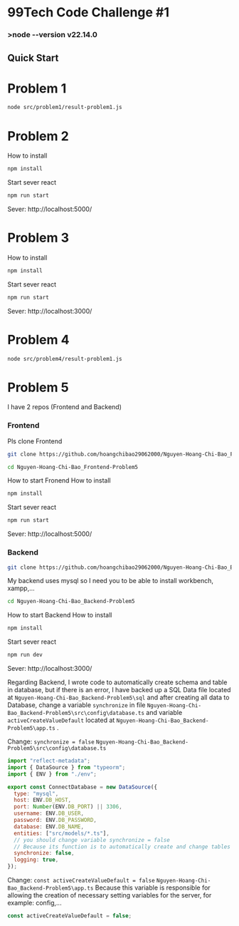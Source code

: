 # 99Tech Code Challenge #1 #
### >node --version v22.14.0

## Quick Start


# Problem 1 #

```sh
node src/problem1/result-problem1.js
```


# Problem 2 #

How to install
```sh
npm install
```

Start sever react
```sh
npm run start
```
Sever: http://localhost:5000/


# Problem 3 #

How to install
```sh
npm install
```

Start sever react
```sh
npm run start
```
Sever: http://localhost:3000/


# Problem 4 #

```sh
node src/problem4/result-problem1.js
```


# Problem 5 #

I have 2 repos (Frontend and Backend)

### Frontend
Pls clone Frontend
```sh
git clone https://github.com/hoangchibao29062000/Nguyen-Hoang-Chi-Bao_Frontend-Problem5.git
```
```sh
cd Nguyen-Hoang-Chi-Bao_Frontend-Problem5
```
How to start Fronend
  How to install
  ```sh
  npm install
  ```
  
  Start sever react
  ```sh
  npm run start
  ```
  Sever: http://localhost:5000/

### Backend
```sh
git clone https://github.com/hoangchibao29062000/Nguyen-Hoang-Chi-Bao_Backend-Problem5.git
```

My backend uses mysql so I need you to be able to install workbench, xampp,...

```sh
cd Nguyen-Hoang-Chi-Bao_Backend-Problem5
```
How to start Backend
  How to install
  ```sh
  npm install
  ```
  
  Start sever react
  ```sh
  npm run dev
  ```
  Sever: http://localhost:3000/

Regarding Backend, I wrote code to automatically create schema and table in database, but if there is an error, I have backed up a SQL Data file located at `Nguyen-Hoang-Chi-Bao_Backend-Problem5\sql` and after creating all data to Database, change a variable `synchronize` in file `Nguyen-Hoang-Chi-Bao_Backend-Problem5\src\config\database.ts` and variable `activeCreateValueDefault` located at `Nguyen-Hoang-Chi-Bao_Backend-Problem5\app.ts` .


Change: `synchronize = false` `Nguyen-Hoang-Chi-Bao_Backend-Problem5\src\config\database.ts`
```jsx
import "reflect-metadata";
import { DataSource } from "typeorm";
import { ENV } from "./env";

export const ConnectDatabase = new DataSource({
  type: "mysql",
  host: ENV.DB_HOST,
  port: Number(ENV.DB_PORT) || 3306,
  username: ENV.DB_USER,
  password: ENV.DB_PASSWORD,
  database: ENV.DB_NAME,
  entities: ["src/models/*.ts"],
  // you should change variable synchronize = false
  // Because its function is to automatically create and change tables according to models
  synchronize: false, 
  logging: true,
});
```

Change: `const activeCreateValueDefault = false` `Nguyen-Hoang-Chi-Bao_Backend-Problem5\app.ts`
Because this variable is responsible for allowing the creation of necessary setting variables for the server, for example: config,...

```jsx
const activeCreateValueDefault = false;
```

